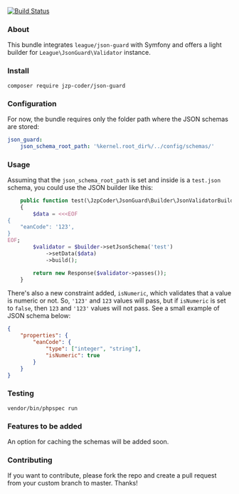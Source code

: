 [![Build Status](https://travis-ci.org/jzp-coder/json-guard.svg?branch=master)](https://travis-ci.org/jzp-coder/json-guard)

### About
This bundle integrates `league/json-guard` with Symfony and offers a light builder for `League\JsonGuard\Validator` instance.
### Install
`composer require jzp-coder/json-guard`
### Configuration
For now, the bundle requires only the folder path where the JSON schemas are stored:
```yaml
json_guard:
    json_schema_root_path: '%kernel.root_dir%/../config/schemas/'
```
### Usage
Assuming that the `json_schema_root_path` is set and inside is a `test.json` schema, you could use the JSON builder like this:
```php
    public function test(\JzpCoder\JsonGuard\Builder\JsonValidatorBuilder $builder)
    {
        $data = <<<EOF
{
    "eanCode": '123',
}
EOF;
        $validator = $builder->setJsonSchema('test')
            ->setData($data)
            ->build();

        return new Response($validator->passes());
    }
```   
There's also a new constraint added, `isNumeric`, which validates that a value is numeric or not. So, `'123'` and `123` values will pass, but if `isNumeric` is set to `false`, then `123` and `'123'` values will not pass. See a small example of JSON schema below:
```json
{
    "properties": {
        "eanCode": {
            "type": ["integer", "string"],
            "isNumeric": true
        }
    }
}
```
### Testing
`vendor/bin/phpspec run`
### Features to be added
An option for caching the schemas will be added soon.

### Contributing
If you want to contribute, please fork the repo and create a pull request from your custom branch to master. Thanks!

